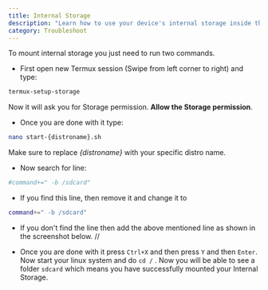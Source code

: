 ```yaml
---
title: Internal Storage
description: "Learn how to use your device's internal storage inside the Linux environment."
category: Troubleshoot
---
```


To mount internal storage you just need to run two commands.

* First open new Termux session (Swipe from left corner to right) and type:
```bash
termux-setup-storage
```
Now it will ask you for Storage permission. **Allow the Storage permission**.

* Once you are done with it type:

```bash
nano start-{distroname}.sh
```
<alert type="warning">Make sure to replace _{distroname}_ with your specific distro name.</alert>

* Now search for line:
```bash
#command+=" -b /sdcard"
```
* If you find this line, then remove it and change it to
```bash
command+=" -b /sdcard"
```
* If you don't find the line then add the above mentioned line as shown in the screenshot below.
//

* Once you are done with it press `Ctrl+X` and then press `Y` and then `Enter`. Now start your linux system and do `cd /` . Now you will be able to see a folder `sdcard` which means you have successfully mounted your Internal Storage.